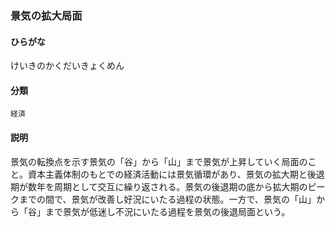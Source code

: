 <div style="display:none;">

## [あ行](securities-terms?id=あ行)
## [か行](securities-terms?id=か行)

</div>

### 景気の拡大局面

#### ひらがな

けいきのかくだいきょくめん

#### 分類

`経済`

#### 説明

景気の転換点を示す景気の「谷」から「山」まで景気が上昇していく局面のこと。資本主義体制のもとでの経済活動には景気循環があり、景気の拡大期と後退期が数年を周期として交互に繰り返される。景気の後退期の底から拡大期のピークまでの間で、景気が改善し好況にいたる過程の状態。一方で、景気の「山」から「谷」まで景気が低迷し不況にいたる過程を景気の後退局面という。

<div style="display:none;">

## [さ行](securities-terms?id=さ行)
## [た行](securities-terms?id=た行)
## [な行](securities-terms?id=な行)
## [は行](securities-terms?id=は行)
## [ま行](securities-terms?id=ま行)
## [や行](securities-terms?id=や行)
## [ら行](securities-terms?id=ら行)
## [わ行](securities-terms?id=わ行)
## [英数字・記号](securities-terms?id=英数字・記号)

</div>

